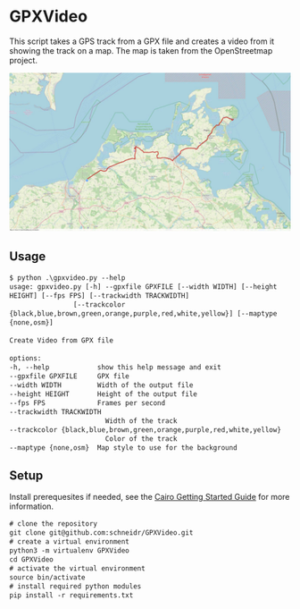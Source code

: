 # GPXVideo

This script takes a GPS track from a GPX file and creates a video from it showing the track on a map. The map is taken from the OpenStreetmap project.

![sample image](screengrab.jpg)

## Usage

    $ python .\gpxvideo.py --help                           
    usage: gpxvideo.py [-h] --gpxfile GPXFILE [--width WIDTH] [--height HEIGHT] [--fps FPS] [--trackwidth TRACKWIDTH]
                    [--trackcolor {black,blue,brown,green,orange,purple,red,white,yellow}] [--maptype {none,osm}]

    Create Video from GPX file

    options:
    -h, --help            show this help message and exit
    --gpxfile GPXFILE     GPX file
    --width WIDTH         Width of the output file
    --height HEIGHT       Height of the output file
    --fps FPS             Frames per second
    --trackwidth TRACKWIDTH
                            Width of the track
    --trackcolor {black,blue,brown,green,orange,purple,red,white,yellow}
                            Color of the track
    --maptype {none,osm}  Map style to use for the background   

## Setup

Install prerequesites if needed, see the [Cairo Getting Started Guide](https://pycairo.readthedocs.io/en/latest/getting_started.html) for more information.

    # clone the repository
    git clone git@github.com:schneidr/GPXVideo.git
    # create a virtual environment
    python3 -m virtualenv GPXVideo
    cd GPXVideo
    # activate the virtual environment
    source bin/activate
    # install required python modules
    pip install -r requirements.txt
